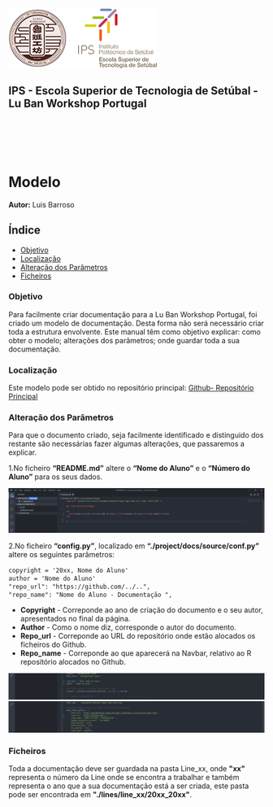 ![Logos](../../equipments/manuais/logos/Logo_Luban_IPS_2.png)

<div><h2>IPS - Escola Superior de Tecnologia de Setúbal - Lu Ban Workshop Portugal<div></h2>
<br></br>
<br></br>

# Modelo

**Autor:** Luis Barroso

## Índice
- [Objetivo](#objetivo)
- [Localização](#Localização)
- [Alteração dos Parâmetros](#Alteração-dos-Parâmetros)	
- [Ficheiros](#Ficheiros)

### Objetivo

Para facilmente criar documentação para a Lu Ban Workshop Portugal, foi criado um modelo de documentação. Desta forma não será necessário criar toda a estrutura envolvente. Este manual têm como objetivo explicar: como obter o modelo; alterações dos parâmetros; onde guardar toda a sua documentação.

### Localização

Este modelo pode ser obtido no repositório principal: [Github- Repositório Principal](https://github.com/luismbarroso/Documentacao-LuBan-Portugal/tree/main/modelo)

### Alteração dos Parâmetros

Para que o documento criado, seja facilmente identificado e distinguido dos restante são necessárias fazer algumas alterações, que passaremos a explicar.

1.No ficheiro **“README.md”** altere o **“Nome do Aluno”** e o **“Número do Aluno”** para os seus dados.

![](./imagens/modelo_documentacao/1.PNG)

2.No ficheiro **“config.py”**, localizado em **“./project/docs/source/conf.py”** altere os seguintes parâmetros:

    copyright = '20xx, Nome do Aluno'
    author = 'Nome do Aluno'
    "repo_url": "https://github.com/../..",
    "repo_name": "Nome do Aluno - Documentação ",

- **Copyright** - Correponde ao ano de criação do documento e o seu autor, apresentados no final da página.
- **Author** - Como o nome diz, corresponde o autor do documento.
- **Repo_url** - Correponde ao URL do repositório onde estão alocados os ficheiros do Github.
- **Repo_name** - Correponde ao que aparecerá na Navbar, relativo ao R repositório alocados no Github.

![](./imagens/modelo_documentacao/2.PNG)
![](./imagens/modelo_documentacao/3.PNG)

### Ficheiros

Toda a documentação deve ser guardada na pasta Line_xx, onde **"xx"** representa o número da Line onde se encontra a trabalhar e também representa o ano que a sua documentação está a ser criada, este pasta pode ser encontrada em **"./lines/line_xx/20xx_20xx"**.